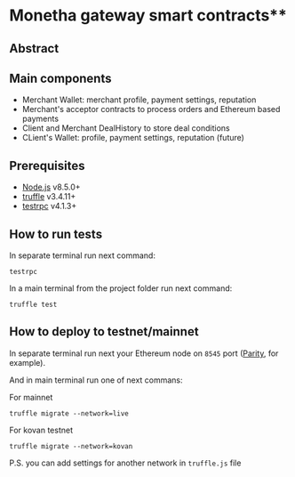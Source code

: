 # Monetha gateway smart contracts**

## Abstract


## Main components
*  Merchant Wallet: merchant profile, payment settings, reputation
*  Merchant's acceptor contracts to process orders and Ethereum based payments
*  Client and Merchant DealHistory to store deal conditions
*  CLient's Wallet: profile, payment settings, reputation (future)

## Prerequisites

* [Node.js](https://nodejs.org/en/download/) v8.5.0+
* [truffle](http://truffleframework.com/) v3.4.11+
* [testrpc](https://github.com/ethereumjs/testrpc) v4.1.3+

## How to run tests

In separate terminal run next command:
```
testrpc
```

In a main terminal from the project folder run next command:
```
truffle test
```

## How to deploy to testnet/mainnet

In separate terminal run next your Ethereum node on `8545` port ([Parity](https://parity.io/), for example).

And in main terminal run one of next commans:

For mainnet
```
truffle migrate --network=live
```

For kovan testnet
```
truffle migrate --network=kovan
```

P.S. you can add settings for another network in `truffle.js` file
